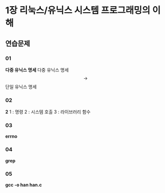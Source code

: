 # 1장 리눅스/유닉스 시스템 프로그래밍의 이해
## 연습문제

### 01
**다중 유닉스 명세**
다중 유닉스 명세 $${\rightarrow}$$ 단일 유닉스 명세

### 02
**2**
1 : 명령
2 : 시스템 호출
3 : 라이브러리 함수

### 03
**errno**

### 04
**grep**

### 05
**gcc -o han han.c**